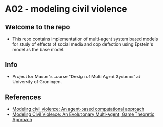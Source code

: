 # A02 - modeling civil violence

## Welcome to the repo
* This repo contains implementation of multi-agent system based models for study of effects of social media and cop defection using Epstein's model as the base model.

## Info
* Project for Master's course "Design of Multi Agent Systems" at University of Groningen.

## References
* [Modeling civil violence: An agent-based computational approach](https://doi.org/10.1073/pnas.092080199)
* [Modeling Civil Violence: An Evolutionary Multi-Agent, Game Theoretic Approach](https://doi.org/10.1109/CEC.2006.1688503)

